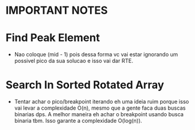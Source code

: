 # IMPORTANT NOTES

# Find Peak Element
* Nao coloque (mid - 1) pois dessa forma vc vai estar ignorando um possivel pico da sua solucao e isso vai dar RTE.

# Search In Sorted Rotated Array
* Tentar achar o pico/breakpoint iterando eh uma ideia ruim porque isso vai levar a complexidade O(n), mesmo que a gente faca duas buscas binarias dps. A melhor maneira eh achar o breakpoint usando busca binaria tbm. Isso garante a complexidade O(log(n)).
